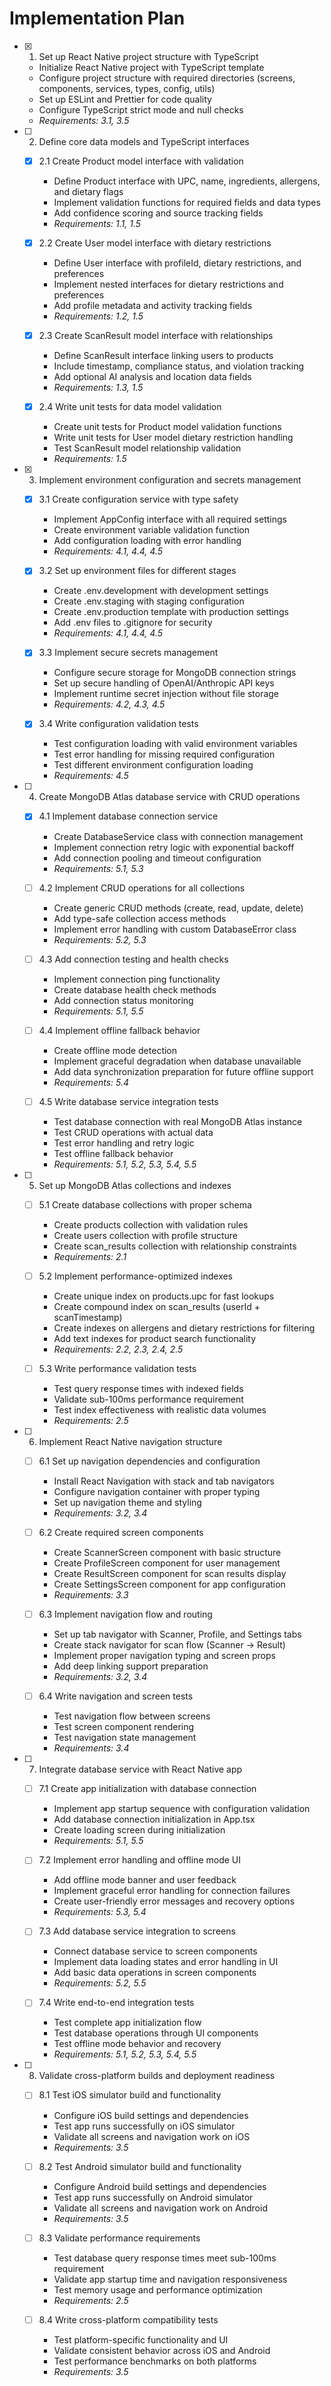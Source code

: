# Implementation Plan

- [x] 1. Set up React Native project structure with TypeScript
  - Initialize React Native project with TypeScript template
  - Configure project structure with required directories (screens, components, services, types, config, utils)
  - Set up ESLint and Prettier for code quality
  - Configure TypeScript strict mode and null checks
  - _Requirements: 3.1, 3.5_

- [ ] 2. Define core data models and TypeScript interfaces
  - [x] 2.1 Create Product model interface with validation
    - Define Product interface with UPC, name, ingredients, allergens, and dietary flags
    - Implement validation functions for required fields and data types
    - Add confidence scoring and source tracking fields
    - _Requirements: 1.1, 1.5_

  - [x] 2.2 Create User model interface with dietary restrictions
    - Define User interface with profileId, dietary restrictions, and preferences
    - Implement nested interfaces for dietary restrictions and preferences
    - Add profile metadata and activity tracking fields
    - _Requirements: 1.2, 1.5_

  - [x] 2.3 Create ScanResult model interface with relationships
    - Define ScanResult interface linking users to products
    - Include timestamp, compliance status, and violation tracking
    - Add optional AI analysis and location data fields
    - _Requirements: 1.3, 1.5_

  - [x] 2.4 Write unit tests for data model validation
    - Create unit tests for Product model validation functions
    - Write unit tests for User model dietary restriction handling
    - Test ScanResult model relationship validation
    - _Requirements: 1.5_

- [x] 3. Implement environment configuration and secrets management
  - [x] 3.1 Create configuration service with type safety
    - Implement AppConfig interface with all required settings
    - Create environment variable validation function
    - Add configuration loading with error handling
    - _Requirements: 4.1, 4.4, 4.5_

  - [x] 3.2 Set up environment files for different stages
    - Create .env.development with development settings
    - Create .env.staging with staging configuration
    - Create .env.production template with production settings
    - Add .env files to .gitignore for security
    - _Requirements: 4.1, 4.4, 4.5_

  - [x] 3.3 Implement secure secrets management
    - Configure secure storage for MongoDB connection strings
    - Set up secure handling of OpenAI/Anthropic API keys
    - Implement runtime secret injection without file storage
    - _Requirements: 4.2, 4.3, 4.5_

  - [x] 3.4 Write configuration validation tests
    - Test configuration loading with valid environment variables
    - Test error handling for missing required configuration
    - Test different environment configuration loading
    - _Requirements: 4.5_

- [ ] 4. Create MongoDB Atlas database service with CRUD operations
  - [x] 4.1 Implement database connection service
    - Create DatabaseService class with connection management
    - Implement connection retry logic with exponential backoff
    - Add connection pooling and timeout configuration
    - _Requirements: 5.1, 5.3_

  - [ ] 4.2 Implement CRUD operations for all collections
    - Create generic CRUD methods (create, read, update, delete)
    - Add type-safe collection access methods
    - Implement error handling with custom DatabaseError class
    - _Requirements: 5.2, 5.3_

  - [ ] 4.3 Add connection testing and health checks
    - Implement connection ping functionality
    - Create database health check methods
    - Add connection status monitoring
    - _Requirements: 5.1, 5.5_

  - [ ] 4.4 Implement offline fallback behavior
    - Create offline mode detection
    - Implement graceful degradation when database unavailable
    - Add data synchronization preparation for future offline support
    - _Requirements: 5.4_

  - [ ] 4.5 Write database service integration tests
    - Test database connection with real MongoDB Atlas instance
    - Test CRUD operations with actual data
    - Test error handling and retry logic
    - Test offline fallback behavior
    - _Requirements: 5.1, 5.2, 5.3, 5.4, 5.5_

- [ ] 5. Set up MongoDB Atlas collections and indexes
  - [ ] 5.1 Create database collections with proper schema
    - Create products collection with validation rules
    - Create users collection with profile structure
    - Create scan_results collection with relationship constraints
    - _Requirements: 2.1_

  - [ ] 5.2 Implement performance-optimized indexes
    - Create unique index on products.upc for fast lookups
    - Create compound index on scan_results (userId + scanTimestamp)
    - Create indexes on allergens and dietary restrictions for filtering
    - Add text indexes for product search functionality
    - _Requirements: 2.2, 2.3, 2.4, 2.5_

  - [ ] 5.3 Write performance validation tests
    - Test query response times with indexed fields
    - Validate sub-100ms performance requirement
    - Test index effectiveness with realistic data volumes
    - _Requirements: 2.5_

- [ ] 6. Implement React Native navigation structure
  - [ ] 6.1 Set up navigation dependencies and configuration
    - Install React Navigation with stack and tab navigators
    - Configure navigation container with proper typing
    - Set up navigation theme and styling
    - _Requirements: 3.2, 3.4_

  - [ ] 6.2 Create required screen components
    - Create ScannerScreen component with basic structure
    - Create ProfileScreen component for user management
    - Create ResultScreen component for scan results display
    - Create SettingsScreen component for app configuration
    - _Requirements: 3.3_

  - [ ] 6.3 Implement navigation flow and routing
    - Set up tab navigator with Scanner, Profile, and Settings tabs
    - Create stack navigator for scan flow (Scanner → Result)
    - Implement proper navigation typing and screen props
    - Add deep linking support preparation
    - _Requirements: 3.2, 3.4_

  - [ ] 6.4 Write navigation and screen tests
    - Test navigation flow between screens
    - Test screen component rendering
    - Test navigation state management
    - _Requirements: 3.4_

- [ ] 7. Integrate database service with React Native app
  - [ ] 7.1 Create app initialization with database connection
    - Implement app startup sequence with configuration validation
    - Add database connection initialization in App.tsx
    - Create loading screen during initialization
    - _Requirements: 5.1, 5.5_

  - [ ] 7.2 Implement error handling and offline mode UI
    - Add offline mode banner and user feedback
    - Implement graceful error handling for connection failures
    - Create user-friendly error messages and recovery options
    - _Requirements: 5.3, 5.4_

  - [ ] 7.3 Add database service integration to screens
    - Connect database service to screen components
    - Implement data loading states and error handling in UI
    - Add basic data operations in screen components
    - _Requirements: 5.2, 5.5_

  - [ ] 7.4 Write end-to-end integration tests
    - Test complete app initialization flow
    - Test database operations through UI components
    - Test offline mode behavior and recovery
    - _Requirements: 5.1, 5.2, 5.3, 5.4, 5.5_

- [ ] 8. Validate cross-platform builds and deployment readiness
  - [ ] 8.1 Test iOS simulator build and functionality
    - Configure iOS build settings and dependencies
    - Test app runs successfully on iOS simulator
    - Validate all screens and navigation work on iOS
    - _Requirements: 3.5_

  - [ ] 8.2 Test Android simulator build and functionality
    - Configure Android build settings and dependencies
    - Test app runs successfully on Android simulator
    - Validate all screens and navigation work on Android
    - _Requirements: 3.5_

  - [ ] 8.3 Validate performance requirements
    - Test database query response times meet sub-100ms requirement
    - Validate app startup time and navigation responsiveness
    - Test memory usage and performance optimization
    - _Requirements: 2.5_

  - [ ] 8.4 Write cross-platform compatibility tests
    - Test platform-specific functionality and UI
    - Validate consistent behavior across iOS and Android
    - Test performance benchmarks on both platforms
    - _Requirements: 3.5_